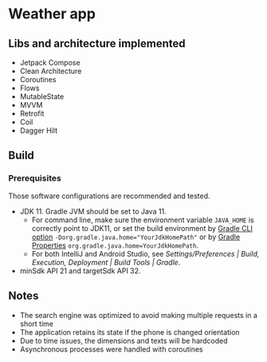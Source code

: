 # Weather app
## Libs and architecture implemented

- Jetpack Compose
- Clean Architecture
- Coroutines
- Flows
- MutableState
- MVVM
- Retrofit
- Coil
- Dagger Hilt

## Build
### Prerequisites

Those software configurations are recommended and tested.

- JDK 11. Gradle JVM should be set to Java 11.
    - For command line, make sure the environment variable `JAVA_HOME` is correctly point to JDK11, or set the build environment by [Gradle CLI option](https://docs.gradle.org/current/userguide/command_line_interface.html#sec:environment_options) `-Dorg.gradle.java.home="YourJdkHomePath"` or by [Gradle Properties](https://docs.gradle.org/current/userguide/build_environment.html#sec:gradle_configuration_properties) `org.gradle.java.home=YourJdkHomePath`.
    - For both IntelliJ and Android Studio, see _Settings/Preferences | Build, Execution, Deployment | Build Tools | Gradle_.
- minSdk API 21 and targetSdk API 32.

## Notes

- The search engine was optimized to avoid making multiple requests in a short time
- The application retains its state if the phone is changed orientation
- Due to time issues, the dimensions and texts will be hardcoded
- Asynchronous processes were handled with coroutines
